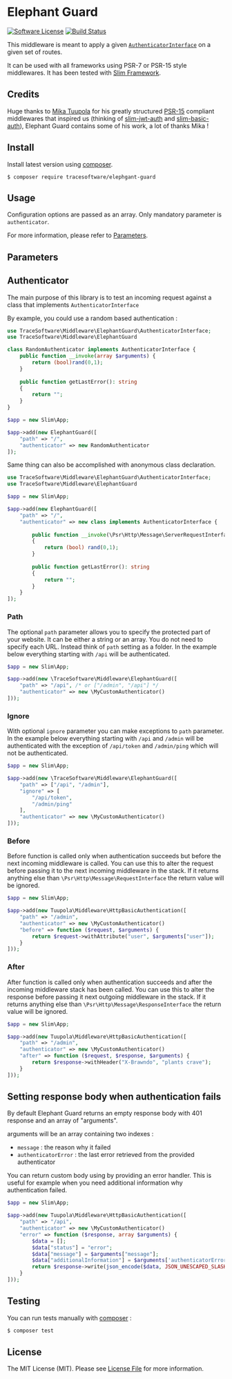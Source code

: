 # Elephant Guard

[![Software License](https://img.shields.io/badge/license-GPL%20v3.0-brightgreen.svg?style=flat-square)](LICENSE)
[![Build Status](https://travis-ci.org/TraceSoftwareInternational/ElephantGuard.svg?branch=master)](https://travis-ci.org/TraceSoftwareInternational/ElephantGuard)

This middleware is meant to apply a given [`AuthenticatorInterface`](http://authinterface.com) on a given set of routes. 

It can be used with all frameworks using PSR-7 or PSR-15 style middlewares. It has been tested with [Slim Framework](http://www.slimframework.com/).

## Credits

Huge thanks to [Mika Tuupola](https://github.com/tuupola) for his greatly structured [PSR-15](https://www.php-fig.org/psr/psr-15/) compliant middlewares that inspired us (thinking of [slim-jwt-auth](https://github.com/tuupola/slim-jwt-auth) and  [slim-basic-auth](https://github.com/tuupola/slim-basic-auth)), Elephant Guard contains some of his work, a lot of thanks Mika !

## Install

Install latest version using [composer](https://getcomposer.org/).

```
$ composer require tracesoftware/elephgant-guard
```

## Usage

Configuration options are passed as an array. Only mandatory parameter is `authenticator`.
 
For more information, please refer to [Parameters](#Parameters).

## Parameters
## Authenticator

The main purpose of this library is to test an incoming request against a class that implements `AuthenticatorInterface`

By example, you could use a random based authentication :

```php
use TraceSoftware\Middleware\ElephantGuard\AuthenticatorInterface;
use TraceSoftware\Middleware\ElephantGuard

class RandomAuthenticator implements AuthenticatorInterface {
    public function __invoke(array $arguments) {
        return (bool)rand(0,1);
    }
    
    public function getLastError(): string
    {
        return "";
    }
}

$app = new Slim\App;

$app->add(new ElephantGuard([
    "path" => "/",
    "authenticator" => new RandomAuthenticator
]);
```

Same thing can also be accomplished with anonymous class declaration.

```php
use TraceSoftware\Middleware\ElephantGuard\AuthenticatorInterface;
use TraceSoftware\Middleware\ElephantGuard

$app = new Slim\App;

$app->add(new ElephantGuard([
    "path" => "/",
    "authenticator" => new class implements AuthenticatorInterface {
    
        public function __invoke(\Psr\Http\Message\ServerRequestInterface $request): bool
        {
            return (bool) rand(0,1);
        }
        
        public function getLastError(): string
        {
            return "";
        }
    }
]);
```

### Path

The optional `path` parameter allows you to specify the protected part of your website. It can be either a string or an array. You do not need to specify each URL. Instead think of `path` setting as a folder. In the example below everything starting with `/api` will be authenticated.

``` php
$app = new Slim\App;

$app->add(new \TraceSoftware\Middleware\ElephantGuard([
    "path" => "/api", /* or ["/admin", "/api"] */
    "authenticator" => new \MyCustomAuthenticator()
]));
```

### Ignore

With optional `ignore` parameter you can make exceptions to `path` parameter. In the example below everything starting with `/api` and `/admin`  will be authenticated with the exception of `/api/token` and `/admin/ping` which will not be authenticated.

``` php
$app = new Slim\App;

$app->add(new \TraceSoftware\Middleware\ElephantGuard([
    "path" => ["/api", "/admin"],
    "ignore" => [
        "/api/token", 
        "/admin/ping"
    ],
    "authenticator" => new \MyCustomAuthenticator()
]));
```

### Before

Before function is called only when authentication succeeds but before the next incoming middleware is called. You can use this to alter the request before passing it to the next incoming middleware in the stack. If it returns anything else than `\Psr\Http\Message\RequestInterface` the return value will be ignored.

```php
$app = new Slim\App;

$app->add(new Tuupola\Middleware\HttpBasicAuthentication([
    "path" => "/admin",
    "authenticator" => new \MyCustomAuthenticator()
    "before" => function ($request, $arguments) {
        return $request->withAttribute("user", $arguments["user"]);
    }
]));
```

### After

After function is called only when authentication succeeds and after the incoming middleware stack has been called. You can use this to alter the response before passing it next outgoing middleware in the stack. If it returns anything else than `\Psr\Http\Message\ResponseInterface` the return value will be ignored.

```php
$app = new Slim\App;

$app->add(new Tuupola\Middleware\HttpBasicAuthentication([
    "path" => "/admin",
    "authenticator" => new \MyCustomAuthenticator()
    "after" => function ($request, $response, $arguments) {
        return $response->withHeader("X-Brawndo", "plants crave");
    }
]));
```

## Setting response body when authentication fails

By default Elephant Guard returns an empty response body with 401 response and an array of "arguments". 

arguments will be an array containing two indexes : 
  - `message` : the reason why it failed
  - `authenticatorError` : the last error retrieved from the provided authenticator

You can return custom body using by providing an error handler. This is useful for example when you need additional information why authentication failed.

```php
$app = new Slim\App;

$app->add(new Tuupola\Middleware\HttpBasicAuthentication([
    "path" => "/api",
    "authenticator" => new \MyCustomAuthenticator()
    "error" => function ($response, array $arguments) {
        $data = [];
        $data["status"] = "error";
        $data["message"] = $arguments["message"];
        $data["additionalInformation"] = $arguments['authenticatorError'];
        return $response->write(json_encode($data, JSON_UNESCAPED_SLASHES));
    }
]));
```

## Testing

You can run tests manually with [composer](https://getcomposer.org/) :

``` bash
$ composer test
```

## License

The MIT License (MIT). Please see [License File](https://github.com/tuupola/slim-basic-auth/blob/3.x/LICENSE.md) for more information.

